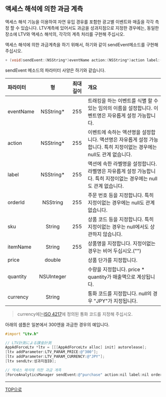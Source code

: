 ## 액세스 해석에 의한 과금 계측

액세스 해석 기능을 이용하여 자연 유입 경유를 포함한 광고별 이벤트와 매출을 각각 측정 할 수 있습니다.
LTV계측에 있어서도 과금을 성과지점으로 지정한 경우에는, 동일한 장소에 LTV와 액세스 해석의, 각각의 계측 처리를 구현해 주십시오.

액세스 해석에 의한 과금계측을 하기 위해서, 하기와 같이 sendEvent메소드를 구현해 주십시오.

```objective-c
+ (void)sendEvent:(NSString*)eventName action:(NSString*)action label:(NSString*)label orderID:(NSString*)orderID sku:(NSString*)sku itemName:(NSString*)itemName price:(double)price quantity:(NSUInteger)quantity currency:(NSString*)currency;
```

sendEvent 메소드의 파라미터 사양은 하기와 같습니다.

|파라미터|형|최대 길이|개요|
|:------|:------:|:------:|:------|
|eventName|NSString*|255|트래킹을 하는 이벤트를 식별 할 수있는 임의의 이름을 설정합니다. 이벤트명은 자유롭게 설정 가능합니다.|
|action|NSString*|255|이벤트에 속하는 액션명을 설정합니다. 액션명은 자유롭게 설정 가능합니다. 특히 지정이없는 경우에는 null도 관계 없습니다.|
|label|NSString*|255|액션에 속한 라벨명을 설정합니다. 라벨명은 자유롭게 설정 가능합니다. 특히 지정이없는 경우에는 null도 관계 없습니다.|
|orderId|NSString|255|주문 번호 등을 지정합니다. 특히 지정이없는 경우에는 null도 관계 없습니다.|
|sku|String|255|상품 코드 등을 지정합니다. 특히 지정이없는 경우는 null에서도 상관하지 않습니다.|
|itemName|String|255|상품명을 지정합니다. 지정이없는 경우는 비어 두십시오.("")|
|price|double||상품 단가를 지정합니다.|
|quantity|NSUInteger||수량을 지정합니다. price * quantity가 매출액으로 계상됩니다.|
|currency|String||통화 코드를 지정합니다. null의 경우 "JPY"가 지정됩니다.|

> currency에는[ISO 4217](https://ko.wikipedia.org/wiki/ISO_4217)에 정의된 통화 코드를 지정해 주십시오.

아래의 샘플은 일본에서 300엔을 과금한 경우의 예입니다.

```objective-c
#import "Ltv.h"

// LTV計測による課金計測
AppAdForceLtv *ltv = [[[AppAdForceLtv alloc] init] autorelease];
[ltv addParameter:LTV_PARAM_PRICE:@"300"];
[ltv addParameter:LTV_PARAM_CURRENCY:@"JPY"];
[ltv sendLtv:성과지점ID];

// 액세스 해석에 의한 과금 계측
[ForceAnalyticsManager sendEvent:@"purchase" action:nil label:nil orderID:nil sku:nil itemName:@"Item A" price:300 quantity:1 currency:@"JPY"];
```

---
[TOP으로](/lang/ko/README.md)
